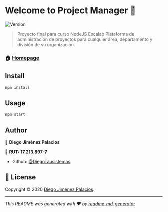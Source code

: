 # Welcome to Project Manager 👋
![Version](https://img.shields.io/badge/version-1.0.0-blue.svg?cacheSeconds=2592000)

> Proyecto final para curso NodeJS Escalab
> Plataforma de administración de proyectos para cualquier área, departamento y división de su organización.

### 🏠 [Homepage](https://github.com/DiegoTausistemas/Nodejs_Project#readme)

## Install

```sh
npm install
```

## Usage

```sh
npm start
```

## Author

👤 **Diego Jiménez Palacios**

👤 **RUT: 17.213.897-7**

* Github: [@DiegoTausistemas](https://github.com/DiegoTausistemas)

## 📝 License

Copyright © 2020 [Diego Jiménez Palacios](https://github.com/DiegoTausistemas).


***
_This README was generated with ❤️ by [readme-md-generator](https://github.com/kefranabg/readme-md-generator)_
